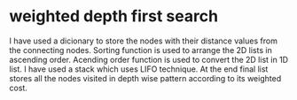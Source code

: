 # weighted depth first search
I have used a dicionary to store the nodes with their distance values from the connecting nodes.
Sorting function is used to arrange the 2D lists in ascending order.
Acending order function is used to convert the 2D list in 1D list.
I have used a stack which uses LIFO technique.
At the end final list stores all the nodes visited in depth wise pattern according to its weighted cost.

